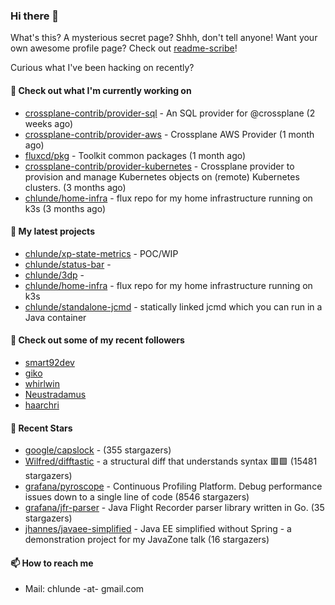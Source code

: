 ### Hi there 👋

What's this? A mysterious secret page? Shhh, don't tell anyone!
Want your own awesome profile page? Check out [readme-scribe](https://github.com/muesli/readme-scribe)!

Curious what I've been hacking on recently?

#### 👷 Check out what I'm currently working on

- [crossplane-contrib/provider-sql](https://github.com/crossplane-contrib/provider-sql) - An SQL provider for @crossplane (2 weeks ago)
- [crossplane-contrib/provider-aws](https://github.com/crossplane-contrib/provider-aws) - Crossplane AWS Provider (1 month ago)
- [fluxcd/pkg](https://github.com/fluxcd/pkg) - Toolkit common packages (1 month ago)
- [crossplane-contrib/provider-kubernetes](https://github.com/crossplane-contrib/provider-kubernetes) - Crossplane provider to provision and manage Kubernetes objects on (remote) Kubernetes clusters. (3 months ago)
- [chlunde/home-infra](https://github.com/chlunde/home-infra) - flux repo for my home infrastructure running on k3s  (3 months ago)

#### 🌱 My latest projects

- [chlunde/xp-state-metrics](https://github.com/chlunde/xp-state-metrics) - POC/WIP
- [chlunde/status-bar](https://github.com/chlunde/status-bar) - 
- [chlunde/3dp](https://github.com/chlunde/3dp) - 
- [chlunde/home-infra](https://github.com/chlunde/home-infra) - flux repo for my home infrastructure running on k3s 
- [chlunde/standalone-jcmd](https://github.com/chlunde/standalone-jcmd) - statically linked jcmd which you can run in a Java container



#### 👯 Check out some of my recent followers

- [smart92dev](https://github.com/smart92dev)
- [giko](https://github.com/giko)
- [whirlwin](https://github.com/whirlwin)
- [Neustradamus](https://github.com/Neustradamus)
- [haarchri](https://github.com/haarchri)

#### 🌟 Recent Stars

- [google/capslock](https://github.com/google/capslock) -  (355 stargazers)
- [Wilfred/difftastic](https://github.com/Wilfred/difftastic) - a structural diff that understands syntax 🟥🟩 (15481 stargazers)
- [grafana/pyroscope](https://github.com/grafana/pyroscope) - Continuous Profiling Platform. Debug performance issues down to a single line of code (8546 stargazers)
- [grafana/jfr-parser](https://github.com/grafana/jfr-parser) - Java Flight Recorder parser library written in Go. (35 stargazers)
- [jhannes/javaee-simplified](https://github.com/jhannes/javaee-simplified) - Java EE simplified without Spring - a demonstration project for my JavaZone talk (16 stargazers)

#### 📫 How to reach me

- Mail: chlunde -at- gmail.com
